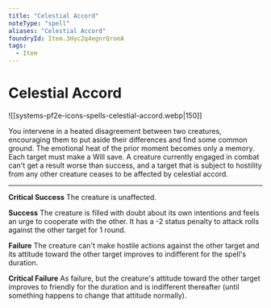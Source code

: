 ```yaml
---
title: "Celestial Accord"
noteType: "spell"
aliases: "Celestial Accord"
foundryId: Item.3Hyc2q4egnrQroeA
tags:
  - Item
---
```


# Celestial Accord
![[systems-pf2e-icons-spells-celestial-accord.webp|150]]

You intervene in a heated disagreement between two creatures, encouraging them to put aside their differences and find some common ground. The emotional heat of the prior moment becomes only a memory. Each target must make a Will save. A creature currently engaged in combat can't get a result worse than success, and a target that is subject to hostility from any other creature ceases to be affected by celestial accord.

* * *

**Critical Success** The creature is unaffected.

**Success** The creature is filled with doubt about its own intentions and feels an urge to cooperate with the other. It has a -2 status penalty to attack rolls against the other target for 1 round.

**Failure** The creature can't make hostile actions against the other target and its attitude toward the other target improves to indifferent for the spell's duration.

**Critical Failure** As failure, but the creature's attitude toward the other target improves to friendly for the duration and is indifferent thereafter (until something happens to change that attitude normally).
